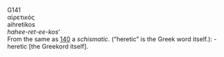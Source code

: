 G141  
αἱρετικός  
aihretikos  
*hahee-ret-ee-kos‘*  
From the same as [140](g0140) a *schismatic*. (“heretic” is the Greek
word itself.): - heretic \[the Greekord itself\].  
